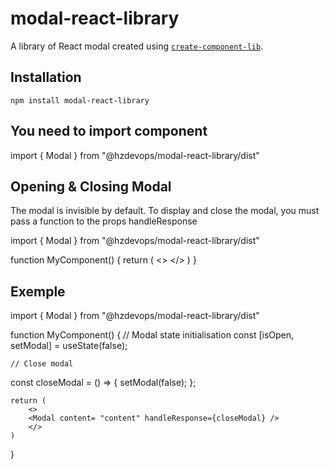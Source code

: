 # modal-react-library

A library of React modal created using [`create-component-lib`](https://www.npmjs.com/package/create-component-lib).

## Installation

```
npm install modal-react-library
```

## You need to import component

import { Modal } from "@hzdevops/modal-react-library/dist"

<Modal />

## Opening & Closing Modal

The modal is invisible by default. To display and close the modal,  you must pass a function to the props handleResponse

import { Modal } from "@hzdevops/modal-react-library/dist"

function MyComponent() {
    return (
        <>
        <Modal content= "content" handleResponse={statusModal} />
        </>
    )
}

## Exemple

import { Modal } from "@hzdevops/modal-react-library/dist"

function MyComponent() {
    // Modal state initialisation
    const [isOpen, setModal] = useState(false);
    
    // Close modal
   const closeModal = () => {
    setModal(false);
  };

    return (
        <>
        <Modal content= "content" handleResponse={closeModal} />
        </>
    )
}
